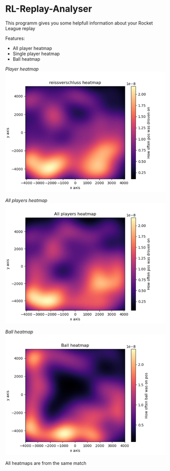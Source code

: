 # RL-Replay-Analyser
This programm gives you some helpfull information about your Rocket League replay

Features:
  - All player heatmap
  - Single player heatmap
  - Ball heatmap
  
*Player heatmap*
![Player heatmap](https://github.com/EntenDNA/RL-Replay-Analyser/blob/main/pictures/Figure_1.png?raw=true)

*All players heatmap*
![All players heatmap](https://github.com/EntenDNA/RL-Replay-Analyser/blob/main/pictures/Figure_2.png?raw=true)

*Ball heatmap*
![Ball heatmap](https://github.com/EntenDNA/RL-Replay-Analyser/blob/main/pictures/Figure_3.png?raw=true)

All heatmaps are from the same match
